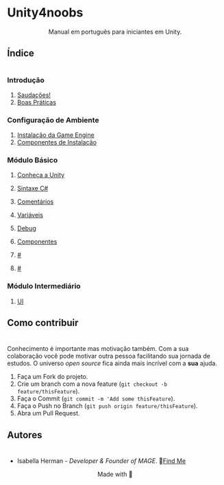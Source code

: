 # Unity4noobs
<center> Manual em português para iniciantes em Unity.
</center>

## Índice
#
### Introdução 
1. [Saudações!](/PT/1_INTRO/1_welcome.md)
2. [Boas Práticas](/PT/1_INTRO/2_wayto.md)

### Configuração de Ambiente
 1. [Instalação da Game Engine](/PT/2_CONFIG/1.download.md)
 2. [Componentes de Instalação](/PT/2_CONFIG/2.install.md)  

### Módulo Básico

1. [Conheça a Unity](/PT/3_BASICO/1/1_interface.md)
1. [Sintaxe C#](/PT/3_BASICO/2.syntax.md)

1. [Comentários](/PT/3_BASICO/3.comments.md)
1. [Variáveis](/PT/3_BASICO/4_var.md)
1. [Debug](/PT/3_BASICO/5.debug.md)
1. [Componentes](/PT/3_BASICO/6/6.components.md)
1. [#](/7)
1. [#](#)

### Módulo Intermediário

1. [UI](/PT/4_INTER/1/1_interface.md)

## Como contribuir
#
Conhecimento é importante mas motivação também. Com a sua colaboração você pode motivar outra pessoa facilitando sua jornada de estudos. O universo *open source* fica ainda mais incrível com a **sua** ajuda.

1. Faça um Fork do projeto.
2. Crie um branch com a nova feature (`git checkout -b feature/thisFeature`).
3. Faça o Commit (`git commit -m 'Add some thisFeature`).
4. Faça o Push no Branch (`git push origin feature/thisFeature`).
5. Abra um Pull Request.

## Autores
#
* Isabella Herman - *Developer & Founder of MAGE*.
🌟[Find Me](https://twitter.com/isahermanx)


<center>Made with 💜</center>
